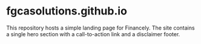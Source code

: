 # fgcasolutions.github.io

This repository hosts a simple landing page for Financely. The site contains a single hero section with a call-to-action link and a disclaimer footer.
